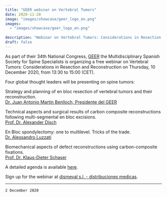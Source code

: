 ```yaml
---
title: "GEER webinar on Vertebral Tumors"
date: 2020-11-28
image: "images/showcase/geer_logo_en.png"
images: 
  - "images/showcase/geer_logo_en.png"
  
description: "Webinar on Vertebral Tumors: Considerations in Resection and Reconstruction"
draft: false
---
```


As part of their 34th National Congress, [GEER](https://www.ncbi.nlm.nih.gov/pmc/articles/PMC3175830/) the Multidisciplinary Spanish Society for Spine Specialists is organizing a free webinar on Vertebral Tumors: Considerations in Resection and Reconstruction on Thursday, 10 December 2020, from 13:30 to 15:00 (CET).

<!--more-->

Four global thought leaders will be presenting on spine tumors:
  
Strategy and planning of en bloc resection of vertebral tumors and their reconstruction.  
[Dr. Juan Antonio Martin Benlloch, Presidente del GEER](https://www.researchgate.net/profile/Juan_Antonio_Martin-Benlloch)

Technical aspects and surgical results of carbon composite reconstructions following multi-segmental en bloc excisions.  
[Prof. Dr. Alexander Disch](https://www.researchgate.net/profile/Alexander_Disch)

En Bloc spondylectomy: one to multilevel. Tricks of the trade.  
[Dr. Alessandro Luzzati](https://www.gsdinternational.com/static/upload/cv_/cv_luzzatialessandro_iog.pdf)

Biomechanical aspects of defect reconstructions using carbon-composite fixations.  
[Prof. Dr. Klaus-Dieter Schaser](https://www.leading-medicine-guide.com/en/medical-experts/klaus-dieter-schaser-dresden)

A detailed agenda is available [here](https://www.dropbox.com/s/rhxgfv03ee6ip4j/Programa%20Webinar%20GEER%20Dismeval%20SL%202020.pdf?dl=0). 

Sign up for the webinar at [dismeval s.l. - distribuciones medicas](http://dismeval.com/registro-webinar).

---

`2 December 2020`
